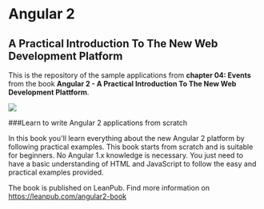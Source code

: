 # Angular 2
## A Practical Introduction To The New Web Development Platform
This is the repository of the sample applications from **chapter 04: Events** from the book **Angular 2 - A Practical Introduction To The New Web Development Plattform**.

![](https://s3.amazonaws.com/titlepages.leanpub.com/angular2-book/large?1445601551)

###Learn to write Angular 2 applications from scratch

In this book you'll learn everything about the new Angular 2 platform by following practical examples. This book starts from scratch and is suitable for beginners. No Angular 1.x knowledge is necessary. You just need to have a basic understanding of HTML and JavaScript to follow the easy and practical examples provided.

The book is published on LeanPub. Find more information on <https://leanpub.com/angular2-book>